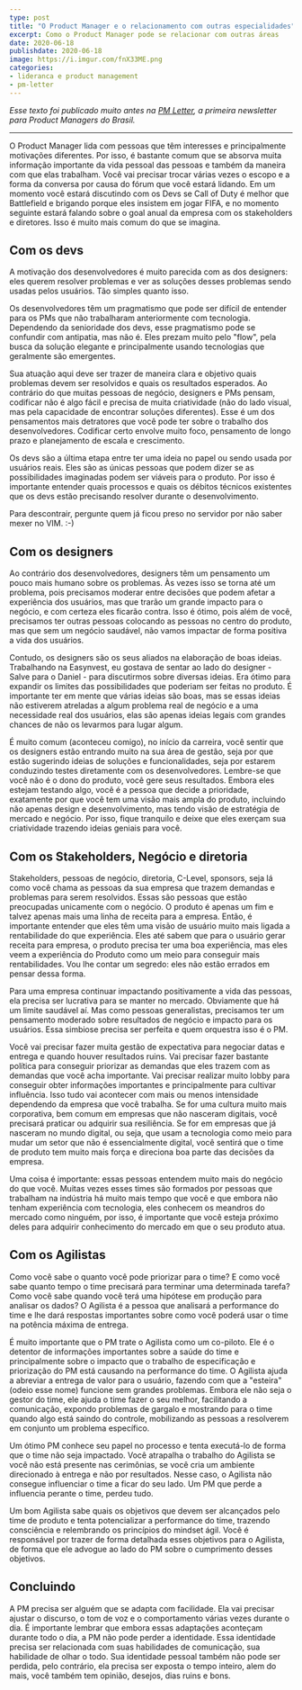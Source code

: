 ```yaml
---
type: post
title: "O Product Manager e o relacionamento com outras especialidades"
excerpt: Como o Product Manager pode se relacionar com outras áreas
date: 2020-06-18
publishdate: 2020-06-18
image: https://i.imgur.com/fnX33ME.png
categories:
- lideranca e product management
- pm-letter
---
```


_Esse texto foi publicado muito antes na [PM Letter](https://pmletter.substack.com/about), a primeira newsletter para Product Managers do Brasil._

---

O Product Manager lida com pessoas que têm interesses e principalmente motivações diferentes. Por isso, é bastante comum que se absorva muita informação importante da vida pessoal das pessoas e também da maneira com que elas trabalham. Você vai precisar trocar várias vezes o escopo e a forma da conversa por causa do fórum que você estará lidando. Em um momento você estará discutindo com os Devs se Call of Duty é melhor que Battlefield e brigando porque eles insistem em jogar FIFA, e no momento seguinte estará falando sobre o goal anual da empresa com os stakeholders e diretores. Isso é muito mais comum do que se imagina.

## Com os devs
A motivação dos desenvolvedores é muito parecida com as dos designers: eles querem resolver problemas e ver as soluções desses problemas sendo usadas pelos usuários. Tão simples quanto isso.

Os desenvolvedores têm um pragmatismo que pode ser difícil de entender para os PMs que não trabalharam anteriormente com tecnologia. Dependendo da senioridade dos devs, esse pragmatismo pode se confundir com antipatia, mas não é. Eles prezam muito pelo "flow", pela busca da solução elegante e principalmente usando tecnologias que geralmente são emergentes.

Sua atuação aqui deve ser trazer de maneira clara e objetivo quais problemas devem ser resolvidos e quais os resultados esperados. Ao contrário do que muitas pessoas de negócio, designers e PMs pensam, codificar não é algo fácil e precisa de muita criatividade (não do lado visual, mas pela capacidade de encontrar soluções diferentes). Esse é um dos pensamentos mais detratores que você pode ter sobre o trabalho dos desenvolvedores. Codificar certo envolve muito foco, pensamento de longo prazo e planejamento de escala e crescimento.

Os devs são a última etapa entre ter uma ideia no papel ou sendo usada por usuários reais. Eles são as únicas pessoas que podem dizer se as possibilidades imaginadas podem ser viáveis para o produto. Por isso é importante entender quais processos e quais os débitos técnicos existentes que os devs estão precisando resolver durante o desenvolvimento.

Para descontrair, pergunte quem já ficou preso no servidor por não saber mexer no VIM. :-)

## Com os designers
Ao contrário dos desenvolvedores, designers têm um pensamento um pouco mais humano sobre os problemas. Às vezes isso se torna até um problema, pois precisamos moderar entre decisões que podem afetar a experiência dos usuários, mas que trarão um grande impacto para o negócio, e com certeza eles ficarão contra. Isso é ótimo, pois além de você, precisamos ter outras pessoas colocando as pessoas no centro do produto, mas que sem um negócio saudável, não vamos impactar de forma positiva a vida dos usuários.

Contudo, os designers são os seus aliados na elaboração de boas ideias. Trabalhando na Easynvest, eu gostava de sentar ao lado do designer - Salve para o Daniel - para discutirmos sobre diversas ideias. Era ótimo para expandir os limites das possibilidades que poderiam ser feitas no produto. É importante ter em mente que várias ideias são boas, mas se essas ideias não estiverem atreladas a algum problema real de negócio e a uma necessidade real dos usuários, elas são apenas ideias legais com grandes chances de não os levarmos para lugar algum.

É muito comum (aconteceu comigo), no início da carreira, você sentir que os designers estão entrando muito na sua área de gestão, seja por que estão sugerindo ideias de soluções e funcionalidades, seja por estarem conduzindo testes diretamente com os desenvolvedores. Lembre-se que você não é o dono do produto, você gere seus resultados. Embora eles estejam testando algo, você é a pessoa que decide a prioridade, exatamente por que você tem uma visão mais ampla do produto, incluindo não apenas design e desenvolvimento, mas tendo visão de estratégia de mercado e negócio. Por isso, fique tranquilo e deixe que eles exerçam sua criatividade trazendo ideias geniais para você.

## Com os Stakeholders, Negócio e diretoria
Stakeholders, pessoas de negócio, diretoria, C-Level, sponsors, seja lá como você chama as pessoas da sua empresa que trazem demandas e problemas para serem resolvidos. Essas são pessoas que estão preocupadas unicamente com o negócio. O produto é apenas um fim e talvez apenas mais uma linha de receita para a empresa. Então, é importante entender que eles têm uma visão de usuário muito mais ligada a rentabilidade do que experiência. Eles até sabem que para o usuário gerar receita para empresa, o produto precisa ter uma boa experiência, mas eles veem a experiência do Produto como um meio para conseguir mais rentabilidades. Vou lhe contar um segredo: eles não estão errados em pensar dessa forma.

Para uma empresa continuar impactando positivamente a vida das pessoas, ela precisa ser lucrativa para se manter no mercado. Obviamente que há um limite saudável aí. Mas como pessoas generalistas, precisamos ter um pensamento moderado sobre resultados de negócio e impacto para os usuários. Essa simbiose precisa ser perfeita e quem orquestra isso é o PM.

Você vai precisar fazer muita gestão de expectativa para negociar datas e entrega e quando houver resultados ruins. Vai precisar fazer bastante política para conseguir priorizar as demandas que eles trazem com as demandas que você acha importante. Vai precisar realizar muito lobby para conseguir obter informações importantes e principalmente para cultivar influência. Isso tudo vai acontecer com mais ou menos intensidade dependendo da empresa que você trabalha. Se for uma cultura muito mais corporativa, bem comum em empresas que não nasceram digitais, você precisará praticar ou adquirir sua resiliência. Se for em empresas que já nasceram no mundo digital, ou seja, que usam a tecnologia como meio para mudar um setor que não é essencialmente digital, você sentirá que o time de produto tem muito mais força e direciona boa parte das decisões da empresa.

Uma coisa é importante: essas pessoas entendem muito mais do negócio do que você. Muitas vezes esses times são formados por pessoas que trabalham na indústria há muito mais tempo que você e que embora não tenham experiência com tecnologia, eles conhecem os meandros do mercado como ninguém, por isso, é importante que você esteja próximo deles para adquirir conhecimento do mercado em que o seu produto atua.

## Com os Agilistas
Como você sabe o quanto você pode priorizar para o time? E como você sabe quanto tempo o time precisará para terminar uma determinada tarefa? Como você sabe quando você terá uma hipótese em produção para analisar os dados? O Agilista é a pessoa que analisará a performance do time e lhe dará respostas importantes sobre como você poderá usar o time na potência máxima de entrega.

É muito importante que o PM trate o Agilista como um co-piloto. Ele é o detentor de informações importantes sobre a saúde do time e principalmente sobre o impacto que o trabalho de especificação e priorização do PM está causando na performance do time. O Agilista ajuda a abreviar a entrega de valor para o usuário, fazendo com que a "esteira" (odeio esse nome) funcione sem grandes problemas. Embora ele não seja o gestor do time, ele ajuda o time fazer o seu melhor, facilitando a comunicação, expondo problemas de gargalo e mostrando para o time quando algo está saindo do controle, mobilizando as pessoas a resolverem em conjunto um problema específico.

Um ótimo PM conhece seu papel no processo e tenta executá-lo de forma que o time não seja impactado. Você atrapalha o trabalho do Agilista se você não está presente nas cerimônias, se você cria um ambiente direcionado à entrega e não por resultados. Nesse caso, o Agilista não consegue influenciar o time a ficar do seu lado. Um PM que perde a influencia perante o time, perdeu tudo.

Um bom Agilista sabe quais os objetivos que devem ser alcançados pelo time de produto e tenta potencializar a performance do time, trazendo consciência e relembrando os princípios do mindset ágil. Você é responsável por trazer de forma detalhada esses objetivos para o Agilista, de forma que ele advogue ao lado do PM sobre o cumprimento desses objetivos.

## Concluindo
A PM precisa ser alguém que se adapta com facilidade. Ela vai precisar ajustar o discurso, o tom de voz e o comportamento várias vezes durante o dia. É importante lembrar que embora essas adaptações aconteçam durante todo o dia, a PM não pode perder a identidade. Essa identidade precisa ser relacionada com suas habilidades de comunicação, sua habilidade de olhar o todo. Sua identidade pessoal também não pode ser perdida, pelo contrário, ela precisa ser exposta o tempo inteiro, alem do mais, você também tem opinião, desejos, dias ruins e bons.